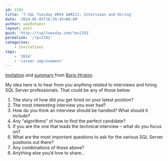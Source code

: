 ```yaml
---
id: 2191
title: 'T-SQL Tuesday #054 &#8211; Interviews and Hiring'
date: '2014-05-05T16:59:45+00:00'
author: way0utwest
layout: post
guid: 'http://tsqltuesday.com/?p=2191'
permalink: '/?p=2191'
categories:
    - Invitations
tags:
    - '2014'
    - 'career improvement'
---
```


[Invitation](http://borishristov.com/blog/t-sql-tuesday-54-interview-invitation/) and [summary ](http://borishristov.com/blog/t-sql-tuesday-54-interview-invitation-summary/)from [Boris Hristov](http://borishristov.com/).

<div class="site-container"><div class="site-inner"><div class="content-sidebar-wrap"><article class="post-4555 post type-post status-publish format-standard has-post-thumbnail category-sqlserver tag-human-resources tag-job-interviews tag-recruting tag-tsql2sday entry"><div class="entry-content">My idea here is to hear from you anything related to interviews and hiring SQL Server professionals. That could be any of those below:

1. The story of how did you get hired on your latest position?
2. The most interesting interview you ever had?
3. How do you think an interview should be handled? What should it include?
4. Any “algorithms” of how to find the perfect candidate?
5. If you are the one that leads the technical interview – what do you focus on?
6. What are the most important questions to ask for the various SQL Server positions out there?
7. Any combinations of those above?
8. Anything else you’d love to share…

</div></article></div></div></div>